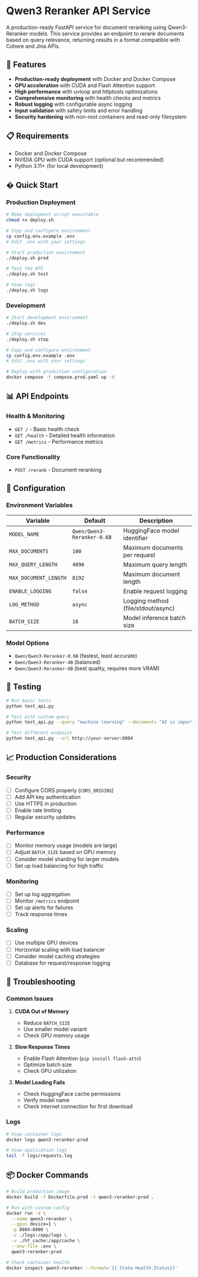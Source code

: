 # Qwen3 Reranker API Service

A production-ready FastAPI service for document reranking using Qwen3-Reranker models. This service provides an endpoint to rerank documents based on query relevance, returning results in a format compatible with Cohere and Jina APIs.

## 🚀 Features

- **Production-ready deployment** with Docker and Docker Compose
- **GPU acceleration** with CUDA and Flash Attention support
- **High performance** with uvloop and httptools optimizations
- **Comprehensive monitoring** with health checks and metrics
- **Robust logging** with configurable async logging
- **Input validation** with safety limits and error handling
- **Security hardening** with non-root containers and read-only filesystem

## 📋 Requirements

- Docker and Docker Compose
- NVIDIA GPU with CUDA support (optional but recommended)
- Python 3.11+ (for local development)

## � Quick Start

### Production Deployment

```bash
# Make deployment script executable
chmod +x deploy.sh

# Copy and configure environment
cp config.env.example .env
# Edit .env with your settings

# Start production environment
./deploy.sh prod

# Test the API
./deploy.sh test

# View logs
./deploy.sh logs
```

### Development

```bash
# Start development environment
./deploy.sh dev

# Stop services
./deploy.sh stop
```
```bash
# Copy and configure environment
cp config.env.example .env
# Edit .env with your settings

# Deploy with production configuration
docker compose -f compose.prod.yaml up -d
```

## 📊 API Endpoints

### Health & Monitoring
- `GET /` - Basic health check
- `GET /health` - Detailed health information
- `GET /metrics` - Performance metrics

### Core Functionality
- `POST /rerank` - Document reranking

## 🔧 Configuration

### Environment Variables

| Variable | Default | Description |
|----------|---------|-------------|
| `MODEL_NAME` | `Qwen/Qwen3-Reranker-0.6B` | HuggingFace model identifier |
| `MAX_DOCUMENTS` | `100` | Maximum documents per request |
| `MAX_QUERY_LENGTH` | `4096` | Maximum query length |
| `MAX_DOCUMENT_LENGTH` | `8192` | Maximum document length |
| `ENABLE_LOGGING` | `false` | Enable request logging |
| `LOG_METHOD` | `async` | Logging method (file/stdout/async) |
| `BATCH_SIZE` | `16` | Model inference batch size |

### Model Options
- `Qwen/Qwen3-Reranker-0.6B` (fastest, least accurate)
- `Qwen/Qwen3-Reranker-4B` (balanced)
- `Qwen/Qwen3-Reranker-8B` (best quality, requires more VRAM)

## 🧪 Testing

```bash
# Run basic tests
python test_api.py

# Test with custom query
python test_api.py --query "machine learning" --documents "AI is important" "Python is popular"

# Test different endpoint
python test_api.py --url http://your-server:8004
```

## 📈 Production Considerations

### Security
- [ ] Configure CORS properly (`CORS_ORIGINS`)
- [ ] Add API key authentication
- [ ] Use HTTPS in production
- [ ] Enable rate limiting
- [ ] Regular security updates

### Performance
- [ ] Monitor memory usage (models are large)
- [ ] Adjust `BATCH_SIZE` based on GPU memory
- [ ] Consider model sharding for larger models
- [ ] Set up load balancing for high traffic

### Monitoring
- [ ] Set up log aggregation
- [ ] Monitor `/metrics` endpoint
- [ ] Set up alerts for failures
- [ ] Track response times

### Scaling
- [ ] Use multiple GPU devices
- [ ] Horizontal scaling with load balancer
- [ ] Consider model caching strategies
- [ ] Database for request/response logging

## 🐛 Troubleshooting

### Common Issues

1. **CUDA Out of Memory**
   - Reduce `BATCH_SIZE`
   - Use smaller model variant
   - Check GPU memory usage

2. **Slow Response Times**
   - Enable Flash Attention (`pip install flash-attn`)
   - Optimize batch size
   - Check GPU utilization

3. **Model Loading Fails**
   - Check HuggingFace cache permissions
   - Verify model name
   - Check internet connection for first download

### Logs
```bash
# View container logs
docker logs qwen3-reranker-prod

# View application logs
tail -f logs/requests.log
```

## 📦 Docker Commands

```bash
# Build production image
docker build -f Dockerfile.prod -t qwen3-reranker:prod .

# Run with custom config
docker run -d \
  --name qwen3-reranker \
  --gpus device=1 \
  -p 8004:8000 \
  -v ./logs:/app/logs \
  -v ./hf_cache:/app/cache \
  --env-file .env \
  qwen3-reranker:prod

# Check container health
docker inspect qwen3-reranker --format='{{.State.Health.Status}}'
```
